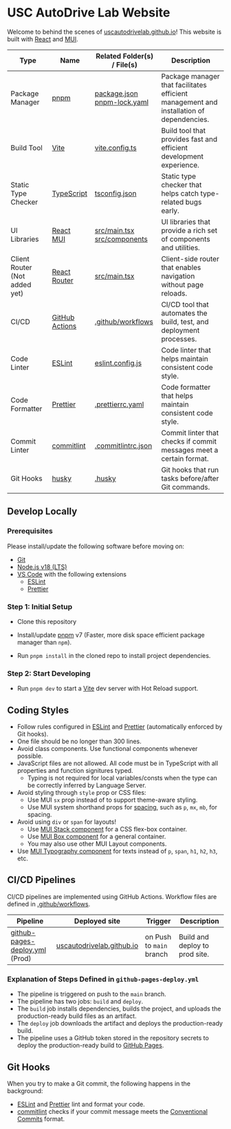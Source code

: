 # USC AutoDrive Lab Website

Welcome to behind the scenes of
[uscautodrivelab.github.io](https://uscautodrivelab.github.io)! This website is
built with [React](https://reactjs.org/) and [MUI](https://mui.com/).

| Type                          | Name                                                               | Related Folder(s) / File(s)                                        | Description                                                                             |
| ----------------------------- | ------------------------------------------------------------------ | ------------------------------------------------------------------ | --------------------------------------------------------------------------------------- |
| Package Manager               | [pnpm](https://pnpm.io/)                                           | [package.json](package.json) <br> [pnpm-lock.yaml](pnpm-lock.yaml) | Package manager that facilitates efficient management and installation of dependencies. |
| Build Tool                    | [Vite](https://vitejs.dev/)                                        | [vite.config.ts](vite.config.ts)                                   | Build tool that provides fast and efficient development experience.                     |
| Static Type Checker           | [TypeScript](https://www.typescriptlang.org/)                      | [tsconfig.json](tsconfig.json)                                     | Static type checker that helps catch type-related bugs early.                           |
| UI Libraries                  | [React](https://reactjs.org/) <br> [MUI](https://mui.com/)         | [src/main.tsx](src/main.tsx) <br> [src/components](src/components) | UI libraries that provide a rich set of components and utilities.                       |
| Client Router (Not added yet) | [React Router](https://reactrouter.com/)                           | [src/main.tsx](src/main.tsx)                                       | Client-side router that enables navigation without page reloads.                        |
| CI/CD                         | [GitHub Actions](https://github.com/features/actions)              | [.github/workflows](.github/workflows)                             | CI/CD tool that automates the build, test, and deployment processes.                    |
| Code Linter                   | [ESLint](https://eslint.org/)                                      | [eslint.config.js](eslint.config.js)                               | Code linter that helps maintain consistent code style.                                  |
| Code Formatter                | [Prettier](https://prettier.io/)                                   | [.prettierrc.yaml](.prettierrc.yaml)                               | Code formatter that helps maintain consistent code style.                               |
| Commit Linter                 | [commitlint](https://github.com/conventional-changelog/commitlint) | [.commitlintrc.json](.commitlintrc.json)                           | Commit linter that checks if commit messages meet a certain format.                     |
| Git Hooks                     | [husky](https://typicode.github.io/husky/#/)                       | [.husky](.husky)                                                   | Git hooks that run tasks before/after Git commands.                                     |

## Develop Locally

### Prerequisites

Please install/update the following software before moving on:

- [Git](https://git-scm.com/)
- [Node.js v18 (LTS)](https://nodejs.org/)
- [VS Code](https://code.visualstudio.com/) with the following extensions
  - [ESLint](https://marketplace.visualstudio.com/items?itemName=dbaeumer.vscode-eslint)
  - [Prettier](https://marketplace.visualstudio.com/items?itemName=esbenp.prettier-vscode)

### Step 1: Initial Setup

- Clone this repository

- Install/update [pnpm](https://pnpm.io/) v7 (Faster, more disk space efficient
  package manager than `npm`).

- Run `pnpm install` in the cloned repo to install project dependencies.

### Step 2: Start Developing

- Run `pnpm dev` to start a [Vite](https://vitejs.dev/) dev server with Hot
  Reload support.

## Coding Styles

- Follow rules configured in [ESLint](./.eslintrc.yml) and
  [Prettier](./.prettierrc.yaml) (automatically enforced by Git hooks).
- One file should be no longer than 300 lines.
- Avoid class components. Use functional components whenever possible.
- JavaScript files are not allowed. All code must be in TypeScript with all
  properties and function signitures typed.
  - Typing is not required for local variables/consts when the type can be
    correctly inferred by Language Server.
- Avoid styling through `style` prop or CSS files:
  - Use MUI `sx` prop instead of to support theme-aware styling.
  - Use MUI system shorthand props for
    [spacing](https://mui.com/system/spacing/), such as `p`, `mx`, `mb`, for
    spacing.
- Avoid using `div` or `span` for layouts!
  - Use [MUI Stack component](https://mui.com/material-ui/react-stack/) for a
    CSS flex-box container.
  - Use [MUI Box component](https://mui.com/material-ui/react-box/) for a
    general container.
  - You may also use other MUI Layout components.
- Use [MUI Typography component](https://mui.com/material-ui/react-typography/)
  for texts instead of `p`, `span`, `h1`, `h2`, `h3`, etc.

## CI/CD Pipelines

CI/CD pipelines are implemented using GitHub Actions. Workflow files are defined
in [.github/workflows](.github/workflows).

| Pipeline                                                                    | Deployed site                                                  | Trigger                  | Description                    |
| --------------------------------------------------------------------------- | -------------------------------------------------------------- | ------------------------ | ------------------------------ |
| [github-pages-deploy.yml](.github/workflows/github-pages-deploy.yml) (Prod) | [uscautodrivelab.github.io](https://uscautodrivelab.github.io) | on Push to `main` branch | Build and deploy to prod site. |

### Explanation of Steps Defined in `github-pages-deploy.yml`

- The pipeline is triggered on push to the `main` branch.
- The pipeline has two jobs: `build` and `deploy`.
- The `build` job installs dependencies, builds the project, and uploads the
  production-ready build files as an artifact.
- The `deploy` job downloads the artifact and deploys the production-ready
  build.
- The pipeline uses a GitHub token stored in the repository secrets to deploy
  the production-ready build to [GitHub Pages](https://pages.github.com/).

## Git Hooks

When you try to make a Git commit, the following happens in the background:

- [ESLint](https://eslint.org/) and [Prettier](https://prettier.io/) lint and
  format your code.
- [commitlint](https://github.com/conventional-changelog/commitlint) checks if
  your commit message meets the
  [Conventional Commits](https://www.conventionalcommits.org/en/v1.0.0/) format.
